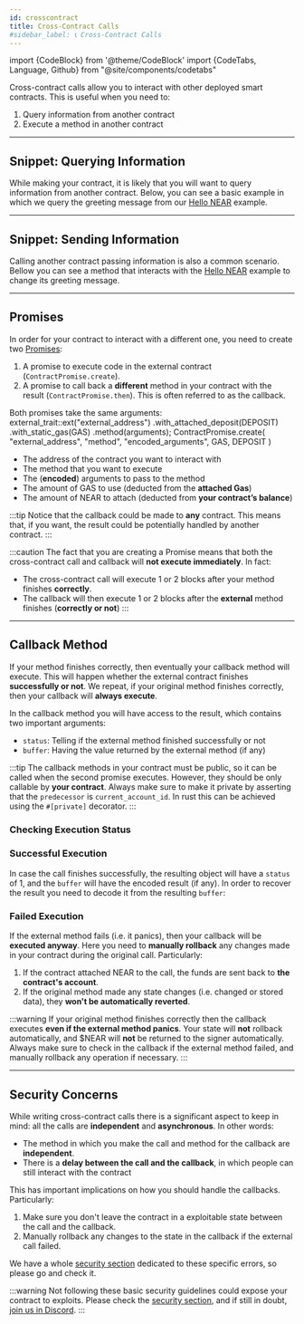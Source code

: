 ```yaml
---
id: crosscontract
title: Cross-Contract Calls
#sidebar_label: 📞 Cross-Contract Calls
---
```

import {CodeBlock} from '@theme/CodeBlock'
import {CodeTabs, Language, Github} from "@site/components/codetabs"


Cross-contract calls allow you to interact with other deployed smart contracts. This is useful when you need to:

1. Query information from another contract
2. Execute a method in another contract

---

## Snippet: Querying Information

While making your contract, it is likely that you will want to query information from another contract. Below, you can see a basic example in which we query the greeting message from our [Hello NEAR](../quickstart.md) example.

<CodeTabs>
  <Language value="🦀 - Rust" language="rust">
    <Github fname="lib.rs"
            url="https://github.com/near-examples/docs-examples/blob/main/cross-contract-hello-rs/contract/src/lib.rs"
            start="24" end="49" />
    <Github fname="external.rs"
            url="https://github.com/near-examples/docs-examples/blob/main/cross-contract-hello-rs/contract/src/external.rs" />
  </Language>
  <Language value="🚀 - AssemblyScript" language="ts">
    <Github fname="index.ts"
            url="https://github.com/near-examples/docs-examples/blob/main/cross-contract-hello-as/contract/assembly/index.ts"
            start="10" end="45" />
    <Github fname="external.ts"
            url="https://github.com/near-examples/docs-examples/blob/main/cross-contract-hello-as/contract/assembly/external.ts" />
  </Language>
</CodeTabs>

---

## Snippet: Sending Information
Calling another contract passing information is also a common scenario. Bellow you can see a method that interacts with the [Hello NEAR](../quickstart.md) example to change its greeting message.

<CodeTabs>
  <Language value="🦀 - Rust" language="rust">
    <Github fname="lib.rs"
            url="https://github.com/near-examples/docs-examples/blob/main/cross-contract-hello-rs/contract/src/lib.rs"
            start="38" end="62" />
    <Github fname="external.rs"
            url="https://github.com/near-examples/docs-examples/blob/main/cross-contract-hello-rs/contract/src/external.rs" />
  </Language>
  <Language value="🚀 - AssemblyScript" language="ts">
    <Github fname="index.ts"
            url="https://github.com/near-examples/docs-examples/blob/main/cross-contract-hello-as/contract/assembly/index.ts"
            start="47" end="79" />
    <Github fname="external.ts"
            url="https://github.com/near-examples/docs-examples/blob/main/cross-contract-hello-as/contract/assembly/external.ts" />
  </Language>
</CodeTabs>

---

## Promises
In order for your contract to interact with a different one, you need to create two [Promises](../../3.tutorials/examples/xcc.md):
1. A promise to execute code in the external contract (`ContractPromise.create`).
2. A promise to call back a **different** method in your contract with the result (`ContractPromise.then`). This is often referred to as the callback.

Both promises take the same arguments:
<CodeTabs>
  <Language value="🦀 - Rust" language="rust">
    <CodeBlock>
    external_trait::ext("external_address")
    .with_attached_deposit(DEPOSIT)
    .with_static_gas(GAS)
    .method(arguments);
    </CodeBlock>
  </Language>
  <Language value="🚀 - AssemblyScript" language="ts">
    <CodeBlock> 
    ContractPromise.create(
      "external_address", "method", "encoded_arguments", GAS, DEPOSIT
    )
    </CodeBlock>
  </Language>
</CodeTabs>

   - The address of the contract you want to interact with
   - The method that you want to execute
   - The (**encoded**) arguments to pass to the method
   - The amount of GAS to use (deducted from the **attached Gas**)
   - The amount of NEAR to attach (deducted from **your contract’s balance**)

:::tip
Notice that the callback could be made to **any** contract. This means that, if you want, the result could be potentially handled by another contract.
:::

:::caution
The fact that you are creating a Promise means that both the cross-contract call and callback will **not execute immediately**. In fact:
- The cross-contract call will execute 1 or 2 blocks after your method finishes **correctly**.
- The callback will then execute 1 or 2 blocks after the **external** method finishes (**correctly or not**)
:::

---

## Callback Method
If your method finishes correctly, then eventually your callback method will execute. This will happen whether the external contract finishes **successfully or not**. We repeat, if your original method finishes correctly, then your callback will **always execute**.

In the callback method you will have access to the result, which contains two important arguments:
- `status`: Telling if the external method finished successfully or not
- `buffer`: Having the value returned by the external method (if any)

:::tip
The callback methods in your contract must be public, so it can be called when the second promise executes. However, they should be only callable by **your contract**. Always make sure to make it private by asserting that the `predecessor` is `current_account_id`. In rust this can be achieved using the `#[private]` decorator.
:::

### Checking Execution Status
<CodeTabs>
  <Language value="🦀 - Rust" language="rust">
    <Github fname="lib.rs"
            url="https://github.com/near-examples/docs-examples/blob/main/cross-contract-hello-rs/contract/src/lib.rs"
            start="67" end="73" />
  </Language>
  <Language value="🚀 - AssemblyScript" language="ts">
    <Github fname="index.ts"
            url="https://github.com/near-examples/docs-examples/blob/main/cross-contract-hello-as/contract/assembly/index.ts"
            start="70" end="78" />
    <Github fname="external.ts"
            url="https://github.com/near-examples/docs-examples/blob/main/cross-contract-hello-as/contract/assembly/external.ts"
            start="9" end="19"/>
  </Language>
</CodeTabs>

### Successful Execution
In case the call finishes successfully, the resulting object will have a `status` of 1, and the `buffer` will have the encoded result (if any). In order to recover the result you need to decode it from the resulting `buffer`:

<CodeTabs>
  <Language value="🦀 - Rust" language="rust">
    <Github fname="lib.ts"
            url="https://github.com/near-examples/docs-examples/blob/main/cross-contract-hello-rs/contract/src/lib.rs"
            start="47" end="47" />
  </Language>
  <Language value="🚀 - AssemblyScript" language="ts">
    <Github fname="index.ts"
            url="https://github.com/near-examples/docs-examples/blob/main/cross-contract-hello-as/contract/assembly/index.ts"
            start="37" end="39" />
  </Language>
</CodeTabs>

### Failed Execution
If the external method fails (i.e. it panics), then your callback will be **executed anyway**. Here you need to **manually rollback** any changes made in your
contract during the original call. Particularly:

1. If the contract attached NEAR to the call, the funds are sent back to **the contract's account**.
2. If the original method made any state changes (i.e. changed or stored data), they **won't be automatically reverted**.

:::warning
If your original method finishes correctly then the callback executes **even if the external method panics**. Your state will **not** rollback automatically,
and $NEAR will **not** be returned to the signer automatically. Always make sure to check in the callback if the external method failed, and manually rollback any
operation if necessary.
:::

---

## Security Concerns

While writing cross-contract calls there is a significant aspect to keep in mind: all the calls are **independent** and **asynchronous**. In other words:

- The method in which you make the call and method for the callback are **independent**.
- There is a **delay between the call and the callback**, in which people can still interact with the contract

This has important implications on how you should handle the callbacks. Particularly:

1. Make sure you don't leave the contract in a exploitable state between the call and the callback.
2. Manually rollback any changes to the state in the callback if the external call failed.

We have a whole [security section](./security/callbacks.md) dedicated to these specific errors, so please go and check it.

:::warning
Not following these basic security guidelines could expose your contract to exploits. Please check the [security section](./security/callbacks.md), and if still in doubt, [join us in Discord](https://near.chat).
:::